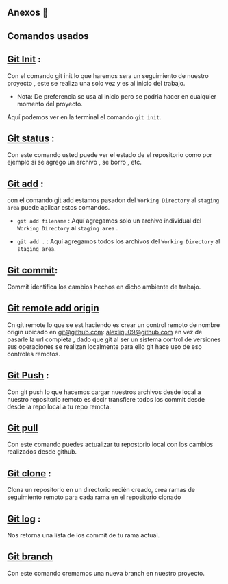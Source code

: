 ## Anexos  👋

## Comandos usados 

## [Git Init](https://git-scm.com/docs/git-init) :

Con el comando git init lo que haremos sera un seguimiento de nuestro proyecto , este se realiza una solo vez y es al inicio del trabajo.

* Nota: De preferencia se usa al inicio pero se podria hacer en cualquier momento del proyecto.

Aquí podemos ver en la terminal el comando  ` git init `.

## [Git status](https://git-scm.com/docs/git-status) :

Con este comando usted puede ver el estado de el repositorio como por ejemplo  si se agrego un archivo , se borro , etc.

## [Git add](https://git-scm.com/docs/git-add) :

con el comando git add estamos pasadon del  `Working Directory` al `staging area` puede aplicar estos comandos.

*  `git add filename` : Aquí agregamos solo un archivo individual del  `Working Directory` al `staging area` . 

*  `git add .` : Aquí agregamos todos los archivos del `Working Directory`  al `staging area`.

## [Git commit](https://git-scm.com/docs/git-commit):

Commit identifica los cambios hechos en dicho ambiente de trabajo.

## [Git remote add origin](https://stackoverflow.com/questions/5617211/what-is-git-remote-add-and-git-push-origin-master)

Cn git remote lo que se est haciendo es crear un control remoto de nombre origin ubicado en git@github.com: alexliqu09@github.com en vez de pasarle la url completa , dado que git al ser un sistema  control de versiones sus operaciones se realizan localmente para ello git hace uso de eso controles remotos.

## [Git Push](https://git-scm.com/docs/git-push) :

Con git push lo que hacemos cargar nuestros archivos desde local a nuestro repositorio remoto es decir transfiere todos los commit desde desde la repo local a tu repo remota.
## [Git pull](https://git-scm.com/docs/git-pull)

Con este comando puedes actualizar tu repostorio local con los cambios realizados desde github.

## [Git clone](https://git-scm.com/docs/git-clone) :

Clona un repositorio en un directorio recién creado, crea ramas de seguimiento remoto para cada rama en el repositorio clonado

## [Git log](https://git-scm.com/docs/git-log) :

Nos retorna una lista de los commit de tu rama actual.

## [Git branch](https://git-scm.com/docs/git-branch)
Con este comando cremamos una nueva branch en nuestro proyecto.